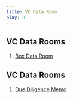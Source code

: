 ```yaml
---
title: VC Data Room
play: 8
---
```


## VC Data Rooms

  01. [Box Data Room](https://www.box.com/collaboration/virtual-data-room)

## VC Data Rooms

  01. [Due Diligence Memo](01-due-diligence-memo.docx)

